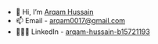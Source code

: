 - 👋 Hi, I’m [Arqam Hussain](linkedin.com/in/arqam-hussain-b15721193)
- 📫 Email - arqam0017@gmail.com
- 👨🏻‍💻 LinkedIn - [arqam-hussain-b15721193](linkedin.com/in/arqam-hussain-b15721193)
 

<!---
arq0017/arq0017 is a ✨ special ✨ repository because its `README.md` (this file) appears on your GitHub profile.
You can click the Preview link to take a look at your changes.
--->
